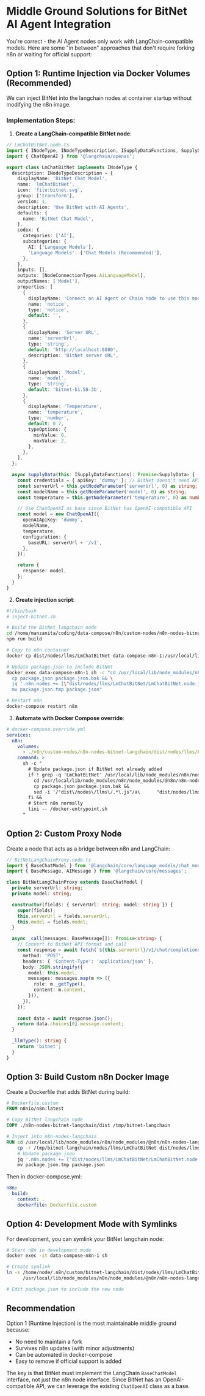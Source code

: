 # Middle Ground Solutions for BitNet AI Agent Integration

You're correct - the AI Agent nodes only work with LangChain-compatible models. Here are some "in between" approaches that don't require forking n8n or waiting for official support:

## Option 1: Runtime Injection via Docker Volumes (Recommended)

We can inject BitNet into the langchain nodes at container startup without modifying the n8n image.

### Implementation Steps:

1. **Create a LangChain-compatible BitNet node**:

```typescript
// LmChatBitNet.node.ts
import { INodeType, INodeTypeDescription, ISupplyDataFunctions, SupplyData, NodeConnectionTypes } from 'n8n-workflow';
import { ChatOpenAI } from '@langchain/openai';

export class LmChatBitNet implements INodeType {
  description: INodeTypeDescription = {
    displayName: 'BitNet Chat Model',
    name: 'lmChatBitNet',
    icon: 'file:bitnet.svg',
    group: ['transform'],
    version: 1,
    description: 'Use BitNet with AI Agents',
    defaults: {
      name: 'BitNet Chat Model',
    },
    codex: {
      categories: ['AI'],
      subcategories: {
        AI: ['Language Models'],
        'Language Models': ['Chat Models (Recommended)'],
      },
    },
    inputs: [],
    outputs: [NodeConnectionTypes.AiLanguageModel],
    outputNames: ['Model'],
    properties: [
      {
        displayName: 'Connect an AI Agent or Chain node to use this model',
        name: 'notice',
        type: 'notice',
        default: '',
      },
      {
        displayName: 'Server URL',
        name: 'serverUrl',
        type: 'string',
        default: 'http://localhost:8080',
        description: 'BitNet server URL',
      },
      {
        displayName: 'Model',
        name: 'model',
        type: 'string',
        default: 'bitnet-b1.58-3b',
      },
      {
        displayName: 'Temperature',
        name: 'temperature',
        type: 'number',
        default: 0.7,
        typeOptions: {
          minValue: 0,
          maxValue: 2,
        },
      },
    ],
  };

  async supplyData(this: ISupplyDataFunctions): Promise<SupplyData> {
    const credentials = { apiKey: 'dummy' }; // BitNet doesn't need API key
    const serverUrl = this.getNodeParameter('serverUrl', 0) as string;
    const modelName = this.getNodeParameter('model', 0) as string;
    const temperature = this.getNodeParameter('temperature', 0) as number;

    // Use ChatOpenAI as base since BitNet has OpenAI-compatible API
    const model = new ChatOpenAI({
      openAIApiKey: 'dummy',
      modelName,
      temperature,
      configuration: {
        baseURL: serverUrl + '/v1',
      },
    });

    return {
      response: model,
    };
  }
}
```

2. **Create injection script**:

```bash
#!/bin/bash
# inject-bitnet.sh

# Build the BitNet langchain node
cd /home/manzanita/coding/data-compose/n8n/custom-nodes/n8n-nodes-bitnet-langchain
npm run build

# Copy to n8n container
docker cp dist/nodes/llms/LmChatBitNet data-compose-n8n-1:/usr/local/lib/node_modules/n8n/node_modules/@n8n/n8n-nodes-langchain/dist/nodes/llms/

# Update package.json to include BitNet
docker exec data-compose-n8n-1 sh -c "cd /usr/local/lib/node_modules/n8n/node_modules/@n8n/n8n-nodes-langchain && \
  cp package.json package.json.bak && \
  jq '.n8n.nodes += [\"dist/nodes/llms/LmChatBitNet/LmChatBitNet.node.js\"]' package.json > package.json.tmp && \
  mv package.json.tmp package.json"

# Restart n8n
docker-compose restart n8n
```

3. **Automate with Docker Compose override**:

```yaml
# docker-compose.override.yml
services:
  n8n:
    volumes:
      - ./n8n/custom-nodes/n8n-nodes-bitnet-langchain/dist/nodes/llms/LmChatBitNet:/usr/local/lib/node_modules/n8n/node_modules/@n8n/n8n-nodes-langchain/dist/nodes/llms/LmChatBitNet:ro
    command: >
      sh -c "
        # Update package.json if BitNet not already added
        if ! grep -q 'LmChatBitNet' /usr/local/lib/node_modules/n8n/node_modules/@n8n/n8n-nodes-langchain/package.json; then
          cd /usr/local/lib/node_modules/n8n/node_modules/@n8n/n8n-nodes-langchain &&
          cp package.json package.json.bak &&
          sed -i '/"dist\/nodes\/llms\/.*\.js"/a\      "dist/nodes/llms/LmChatBitNet/LmChatBitNet.node.js",' package.json
        fi &&
        # Start n8n normally
        tini -- /docker-entrypoint.sh
      "
```

## Option 2: Custom Proxy Node

Create a node that acts as a bridge between n8n and LangChain:

```typescript
// BitNetLangChainProxy.node.ts
import { BaseChatModel } from '@langchain/core/language_models/chat_models';
import { BaseMessage, AIMessage } from '@langchain/core/messages';

class BitNetLangChainProxy extends BaseChatModel {
  private serverUrl: string;
  private model: string;

  constructor(fields: { serverUrl: string; model: string }) {
    super(fields);
    this.serverUrl = fields.serverUrl;
    this.model = fields.model;
  }

  async _call(messages: BaseMessage[]): Promise<string> {
    // Convert to BitNet API format and call
    const response = await fetch(`${this.serverUrl}/v1/chat/completions`, {
      method: 'POST',
      headers: { 'Content-Type': 'application/json' },
      body: JSON.stringify({
        model: this.model,
        messages: messages.map(m => ({
          role: m._getType(),
          content: m.content,
        })),
      }),
    });
    
    const data = await response.json();
    return data.choices[0].message.content;
  }

  _llmType(): string {
    return 'bitnet';
  }
}
```

## Option 3: Build Custom n8n Docker Image

Create a Dockerfile that adds BitNet during build:

```dockerfile
# Dockerfile.custom
FROM n8nio/n8n:latest

# Copy BitNet langchain node
COPY ./n8n-nodes-bitnet-langchain/dist /tmp/bitnet-langchain

# Inject into n8n-nodes-langchain
RUN cd /usr/local/lib/node_modules/n8n/node_modules/@n8n/n8n-nodes-langchain && \
    cp -r /tmp/bitnet-langchain/nodes/llms/LmChatBitNet dist/nodes/llms/ && \
    # Update package.json
    jq '.n8n.nodes += ["dist/nodes/llms/LmChatBitNet/LmChatBitNet.node.js"]' package.json > package.json.tmp && \
    mv package.json.tmp package.json
```

Then in docker-compose.yml:
```yaml
n8n:
  build:
    context: .
    dockerfile: Dockerfile.custom
```

## Option 4: Development Mode with Symlinks

For development, you can symlink your BitNet langchain node:

```bash
# Start n8n in development mode
docker exec -it data-compose-n8n-1 sh

# Create symlink
ln -s /home/node/.n8n/custom/bitnet-langchain/dist/nodes/llms/LmChatBitNet \
      /usr/local/lib/node_modules/n8n/node_modules/@n8n/n8n-nodes-langchain/dist/nodes/llms/LmChatBitNet

# Edit package.json to include the new node
```

## Recommendation

Option 1 (Runtime Injection) is the most maintainable middle ground because:
- No need to maintain a fork
- Survives n8n updates (with minor adjustments)
- Can be automated in docker-compose
- Easy to remove if official support is added

The key is that BitNet must implement the LangChain `BaseChatModel` interface, not just the n8n node interface. Since BitNet has an OpenAI-compatible API, we can leverage the existing `ChatOpenAI` class as a base.